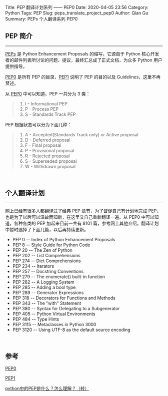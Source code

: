 Title: PEP 翻译计划系列 —— PEP0
Date: 2020-04-05 23:56
Category: Python
Tags: PEP
Slug: peps_translate_project_pep0 
Author: Qian Gu
Summary: PEPs 个人翻译系列 PEP0

## PEP 简介
* * *

[PEPs][PEP0] 是 Python Enhancement Proposals 的缩写，它源自于 Python 核心开发者的邮件列表所讨论的问题、提议，最终汇总成了正式文档，为众多 Python 用户提供指导。

[PEP0][PEP0] 是所有 PEP 的目录，[PEP1][PEP1] 说明了 PEP 的目的以及 Guidelines，这里不再赘述。

从 [PEP0][PEP0] 中可以知道，PEP 一共分为 3 类：

> 1. I - Informational PEP
> 2. P - Process PEP
> 3. S - Standards Track PEP

PEP 根据状态可以分为下面几种：

> 1. A - Accepted(Standards Track only) or Active proposal
> 2. D - Deferred proposal
> 3. F - Final proposal
> 4. P - Provisional proposal
> 5. R - Rejected proposal
> 6. S - Superseded proposal
> 7. W - Withdrawn proposal

[PEP0]: https://www.python.org/dev/peps/
[PEP1]: https://www.python.org/dev/peps/pep-0001/

<br>

## 个人翻译计划
* * *

网上已经有很多人都翻译过了经典 PEP 章节，为了督促自己有计划地完成 PEP，也是为了以后可以温故而知新，在这里又自己重新翻译一遍。从 PEP0 中可以知道，各种各类的 PEP 加起来目前一共有 8101 篇，参考网上其他介绍，翻译计划中暂时选择了下面几篇，以后再持续更新。

+ PEP 0 -- Index of Python Enhancement Proposals
+ PEP 8 -- Style Guide for Python Code
+ PEP 20 -- The Zen of Python
+ PEP 202 -- List Comprehensions
+ PEP 274 -- Dict Comprehensions
+ PEP 234 -- Iterators
+ PEP 257 -- Docstring Conventions
+ PEP 279 -- The enumerate() built-in function
+ PEP 282 -- A Logging System
+ PEP 285 -- Adding a bool type
+ PEP 289 -- Generator Expressions
+ PEP 318 -- Decorators for Functions and Methods
+ PEP 343 -- The "with" Statement
+ PEP 380 -- Syntax for Delegating to a Subgenerator
+ PEP 405 -- Python Virtual Environments
+ PEP 484 -- Type Hints
+ PEP 3115 -- Metaclasses in Python 3000
+ PEP 3120 -- Using UTF-8 as the default source encoding

<br>

## 参考

[PEP0][PEP0]

[PEP1][PEP1]

[python中的PEP是什么？怎么理解？（转）](https://www.cnblogs.com/abella/p/10056875.html)
